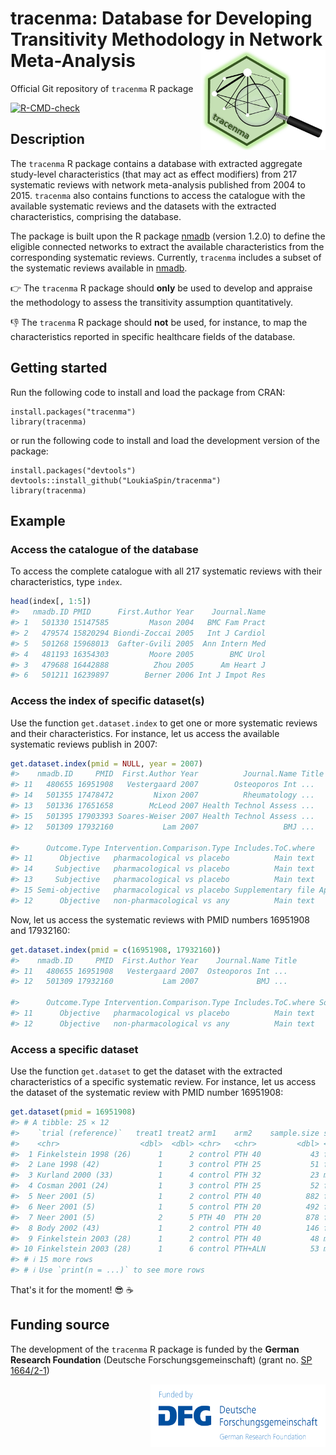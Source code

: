 # tracenma: Database for Developing Transitivity Methodology in Network Meta-Analysis   <img src="man/figures/logo.png" align="right" width="200" />    

Official Git repository of `tracenma` R package

<!-- badges: start -->
[![R-CMD-check](https://github.com/LoukiaSpin/tracenma/actions/workflows/R-CMD-check.yaml/badge.svg?branch=main)](https://github.com/LoukiaSpin/tracenma/actions/workflows/R-CMD-check.yaml)
<!-- badges: end -->

## Description 

The `tracenma` R package contains a database with extracted aggregate 
study-level characteristics (that may act as effect modifiers) from 217 
systematic reviews with network meta-analysis published from 2004 to 2015. 
`tracenma` also contains functions to access the catalogue with the available 
systematic reviews and the datasets with the extracted characteristics, 
comprising the database.

The package is built upon the R package 
[nmadb](https://CRAN.R-project.org/package=nmadb) (version 1.2.0) to define the 
eligible connected networks to extract the available characteristics from the 
corresponding systematic reviews. Currently, `tracenma` includes a subset of the 
systematic reviews available in 
[nmadb](https://CRAN.R-project.org/package=nmadb).

👉 The `tracenma` R package should **only** be used to develop and appraise the 
methodology to assess the transitivity assumption quantitatively.

👎 The `tracenma` R package should **not** be used, for instance, to map the 
characteristics reported in specific healthcare fields of the database.

## Getting started

Run the following code to install and load the package from CRAN:

    install.packages("tracenma")
    library(tracenma)

or run the following code to install and load the development version of the package:

    install.packages("devtools")
    devtools::install_github("LoukiaSpin/tracenma")
    library(tracenma)

## Example

### Access the catalogue of the database

To access the complete catalogue with all 217 systematic reviews with their 
characteristics, type `index`. 

``` r
head(index[, 1:5])
#>   nmadb.ID PMID      First.Author Year    Journal.Name 
#> 1   501330 15147585         Mason 2004   BMC Fam Pract
#> 2   479574 15820294 Biondi-Zoccai 2005   Int J Cardiol
#> 5   501268 15968013  Gafter-Gvili 2005  Ann Intern Med
#> 4   481193 16354303         Moore 2005        BMC Urol
#> 3   479688 16442888          Zhou 2005      Am Heart J
#> 6   501211 16239897        Berner 2006 Int J Impot Res
```

### Access the index of specific dataset(s)

Use the function `get.dataset.index` to get one or more  systematic reviews and 
their characteristics. For instance, let us access the available systematic 
reviews publish in 2007:

``` r
get.dataset.index(pmid = NULL, year = 2007)
#>    nmadb.ID     PMID  First.Author Year          Journal.Name Title
#> 11   480655 16951908   Vestergaard 2007        Osteoporos Int ...
#> 14   501355 17478472         Nixon 2007          Rheumatology ...
#> 13   501336 17651658        McLeod 2007 Health Technol Assess ...
#> 15   501395 17903393 Soares-Weiser 2007 Health Technol Assess ...
#> 12   501309 17932160           Lam 2007                   BMJ ...
                                                                                                                                                    
#>      Outcome.Type Intervention.Comparison.Type Includes.ToC.where            Source.ToC
#> 11      Objective   pharmacological vs placebo          Main text               Table 1
#> 14     Subjective   pharmacological vs placebo          Main text               Table 1
#> 13     Subjective   pharmacological vs placebo          Main text          Table 2 to 4
#> 15 Semi-objective   pharmacological vs placebo Supplementary file Appendix Tables 5 & 6
#> 12      Objective   non-pharmacological vs any          Main text               Table 1
```

Now, let us access the systematic reviews with PMID numbers 16951908 and 17932160:

``` r
get.dataset.index(pmid = c(16951908, 17932160))
#>    nmadb.ID     PMID  First.Author Year    Journal.Name Title
#> 11   480655 16951908   Vestergaard 2007  Osteoporos Int ...
#> 12   501309 17932160           Lam 2007             BMJ ...
                                                                                                                                                    
#>      Outcome.Type Intervention.Comparison.Type Includes.ToC.where Source.ToC
#> 11      Objective   pharmacological vs placebo          Main text    Table 1
#> 12      Objective   non-pharmacological vs any          Main text    Table 1
```

### Access a specific dataset

Use the function `get.dataset` to get the dataset with the extracted 
characteristics of a specific systematic review. For instance, let us access the 
dataset of the systematic review with PMID number 16951908:

``` r
get.dataset(pmid = 16951908)
#> # A tibble: 25 × 12
#>    `trial (reference)`   treat1 treat2 arm1    arm2    sample.size sex    h.rPTH calcium vitamin.D duration quality
#>    <chr>                  <dbl>  <dbl> <chr>   <chr>         <dbl> <chr>  <chr>    <dbl>     <dbl>    <dbl>   <dbl>
#>  1 Finkelstein 1998 (26)      1      2 control PTH 40           43 female 1-34        NA        NA       12       2
#>  2 Lane 1998 (42)             1      3 control PTH 25           51 female 1-34      1500       800       12       3
#>  3 Kurland 2000 (33)          1      4 control PTH 32           23 male   1-34      1500       400       18       3
#>  4 Cosman 2001 (24)           1      3 control PTH 25           52 female 1-34      1500       800       36       3
#>  5 Neer 2001 (5)              1      2 control PTH 40          882 female 1-34      1000       400       21       3
#>  6 Neer 2001 (5)              1      5 control PTH 20          492 female 1-34      1000       400       21       3
#>  7 Neer 2001 (5)              2      5 PTH 40  PTH 20          878 female 1-34      1000       400       21       3
#>  8 Body 2002 (43)             1      2 control PTH 40          146 female 1-34      1000       400       12       4
#>  9 Finkelstein 2003 (28)      1      2 control PTH 40           48 male   1-34      1000       400       30       3
#> 10 Finkelstein 2003 (28)      1      6 control PTH+ALN          53 male   1-34      1000       400       30       3
#> # ℹ 15 more rows
#> # ℹ Use `print(n = ...)` to see more rows
``` 

That's it for the moment! 😎 ☕

## Funding source

The development of the `tracenma` R package is funded by the **German Research Foundation** (Deutsche Forschungsgemeinschaft) (grant no. [SP 1664/2-1](https://gepris.dfg.de/gepris/projekt/462260733)) <div style="text-align: right"> <img src="man/figures/dfg_logo_schriftzug_blau_foerderung_en.png" width="280" height="100" align="right"></div>
